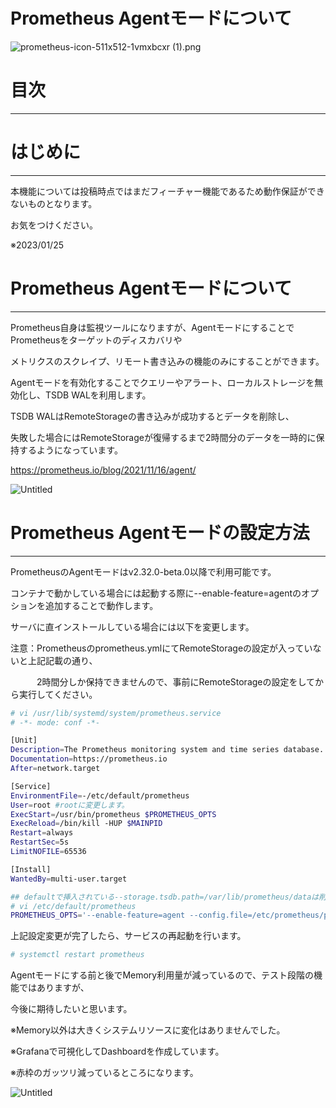 # Prometheus Agentモードについて

![prometheus-icon-511x512-1vmxbcxr (1).png](Prometheus%20Agent%E3%83%A2%E3%83%BC%E3%83%88%E3%82%99%E3%81%AB%E3%81%A4%E3%81%84%E3%81%A6%206c1fa4dbee1945c8a22ea2a29f76e299/prometheus-icon-511x512-1vmxbcxr_(1).png)

# 目次

---

# はじめに

---

本機能については投稿時点ではまだフィーチャー機能であるため動作保証ができないものとなります。

お気をつけください。

※2023/01/25

# Prometheus Agentモードについて

---

Prometheus自身は監視ツールになりますが、AgentモードにすることでPrometheusをターゲットのディスカバリや

メトリクスのスクレイプ、リモート書き込みの機能のみにすることができます。

Agentモードを有効化することでクエリーやアラート、ローカルストレージを無効化し、TSDB WALを利用します。

TSDB WALはRemoteStorageの書き込みが成功するとデータを削除し、

失敗した場合にはRemoteStorageが復帰するまで2時間分のデータを一時的に保持するようになっています。

https://prometheus.io/blog/2021/11/16/agent/

![Untitled](Prometheus%20Agent%E3%83%A2%E3%83%BC%E3%83%88%E3%82%99%E3%81%AB%E3%81%A4%E3%81%84%E3%81%A6%206c1fa4dbee1945c8a22ea2a29f76e299/Untitled.png)

# Prometheus Agentモードの設定方法

---

PrometheusのAgentモードはv2.32.0-beta.0以降で利用可能です。

コンテナで動かしている場合には起動する際に--enable-feature=agentのオプションを追加することで動作します。

サーバに直インストールしている場合には以下を変更します。

注意：Prometheusのprometheus.ymlにてRemoteStorageの設定が入っていないと上記記載の通り、

　　　2時間分しか保持できませんので、事前にRemoteStorageの設定をしてから実行してください。

```bash
# vi /usr/lib/systemd/system/prometheus.service
# -*- mode: conf -*-

[Unit]
Description=The Prometheus monitoring system and time series database.
Documentation=https://prometheus.io
After=network.target

[Service]
EnvironmentFile=-/etc/default/prometheus
User=root #rootに変更します。
ExecStart=/usr/bin/prometheus $PROMETHEUS_OPTS
ExecReload=/bin/kill -HUP $MAINPID
Restart=always
RestartSec=5s
LimitNOFILE=65536

[Install]
WantedBy=multi-user.target
```

```bash
## defaultで挿入されている--storage.tsdb.path=/var/lib/prometheus/dataは削除します。
# vi /etc/default/prometheus
PROMETHEUS_OPTS='--enable-feature=agent --config.file=/etc/prometheus/prometheus.yml --web.console.libraries=/usr/share/prometheus/console_libraries —web.console.templates=/usr/share/prometheus/consoles’
```

上記設定変更が完了したら、サービスの再起動を行います。

```bash
# systemctl restart prometheus
```

Agentモードにする前と後でMemory利用量が減っているので、テスト段階の機能ではありますが、

今後に期待したいと思います。

※Memory以外は大きくシステムリソースに変化はありませんでした。

※Grafanaで可視化してDashboardを作成しています。

※赤枠のガッツリ減っているところになります。

![Untitled](Prometheus%20Agent%E3%83%A2%E3%83%BC%E3%83%88%E3%82%99%E3%81%AB%E3%81%A4%E3%81%84%E3%81%A6%206c1fa4dbee1945c8a22ea2a29f76e299/Untitled%201.png)